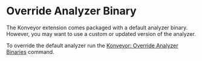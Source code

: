 Override Analyzer Binary
========================

The Konveyor extension comes packaged with a default analyzer binary. However,
you may want to use a custom or updated version of the analyzer.

To override the default analyzer run the [Konveyor: Override Analyzer Binaries](command:konveyor.overrideAnalyzerBinaries) command.
